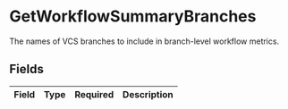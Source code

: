 # GetWorkflowSummaryBranches

The names of VCS branches to include in branch-level workflow metrics.


## Fields

| Field       | Type        | Required    | Description |
| ----------- | ----------- | ----------- | ----------- |